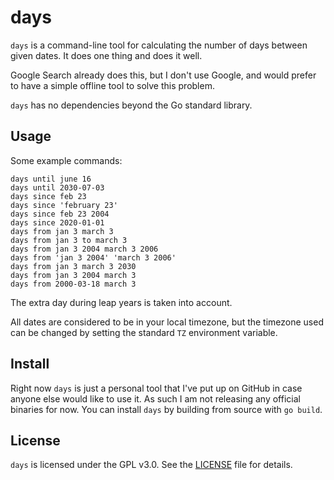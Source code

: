 # days

`days` is a command-line tool for calculating the number of days between given dates. It does one thing and does it well.

Google Search already does this, but I don't use Google, and would prefer to have a simple offline tool to solve this problem.

`days` has no dependencies beyond the Go standard library.

## Usage

Some example commands:

```
days until june 16
days until 2030-07-03
days since feb 23
days since 'february 23'
days since feb 23 2004
days since 2020-01-01
days from jan 3 march 3
days from jan 3 to march 3
days from jan 3 2004 march 3 2006
days from 'jan 3 2004' 'march 3 2006'
days from jan 3 march 3 2030
days from jan 3 2004 march 3
days from 2000-03-18 march 3
```

The extra day during leap years is taken into account.

All dates are considered to be in your local timezone, but the timezone used can be changed by setting the standard `TZ` environment variable.

## Install

Right now `days` is just a personal tool that I've put up on GitHub in case anyone else would like to use it. As such I am not releasing any official binaries for now. You can install `days` by building from source with `go build`.

## License

`days` is licensed under the GPL v3.0. See the [LICENSE](./LICENSE) file for details.
